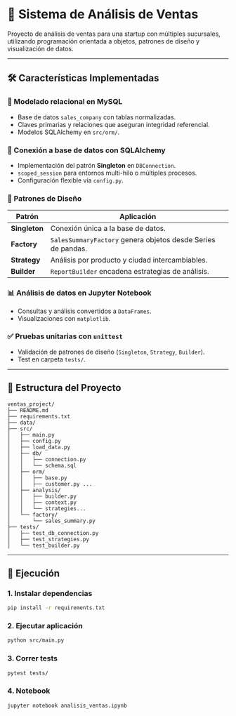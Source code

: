 # 🧠 Sistema de Análisis de Ventas

Proyecto de análisis de ventas para una startup con múltiples sucursales, utilizando programación orientada a objetos, patrones de diseño y visualización de datos.

---

## 🛠️ Características Implementadas

### 📄 Modelado relacional en MySQL
- Base de datos `sales_company` con tablas normalizadas.
- Claves primarias y relaciones que aseguran integridad referencial.
- Modelos SQLAlchemy en `src/orm/`.

### 🔌 Conexión a base de datos con SQLAlchemy
- Implementación del patrón **Singleton** en `DBConnection`.
- `scoped_session` para entornos multi-hilo o múltiples procesos.
- Configuración flexible vía `config.py`.

### 🧠 Patrones de Diseño

| Patrón      | Aplicación |
|-------------|------------|
| **Singleton** | Conexión única a la base de datos. |
| **Factory**   | `SalesSummaryFactory` genera objetos desde Series de pandas. |
| **Strategy**  | Análisis por producto y ciudad intercambiables. |
| **Builder**   | `ReportBuilder` encadena estrategias de análisis. |

### 📊 Análisis de datos en Jupyter Notebook
- Consultas y análisis convertidos a `DataFrames`.
- Visualizaciones con `matplotlib`.

### ✅ Pruebas unitarias con `unittest`
- Validación de patrones de diseño (`Singleton`, `Strategy`, `Builder`).
- Test en carpeta `tests/`.

---

## 📁 Estructura del Proyecto

```
ventas_project/
├── README.md
├── requirements.txt
├── data/
├── src/
│   ├── main.py
│   ├── config.py
│   ├── load_data.py
│   ├── db/
│   │   ├── connection.py
│   │   └── schema.sql
│   ├── orm/
│   │   ├── base.py
│   │   ├── customer.py ...
│   ├── analysis/
│   │   ├── builder.py
│   │   ├── context.py
│   │   └── strategies...
│   └── factory/
│       └── sales_summary.py
├── tests/
│   ├── test_db_connection.py
│   ├── test_strategies.py
│   └── test_builder.py
```

---

## 🚀 Ejecución

### 1. Instalar dependencias
```bash
pip install -r requirements.txt
```

### 2. Ejecutar aplicación
```bash
python src/main.py
```

### 3. Correr tests
```bash
pytest tests/
```

### 4. Notebook
```bash
jupyter notebook analisis_ventas.ipynb
```